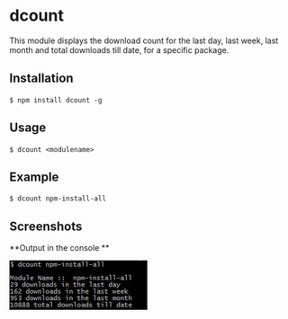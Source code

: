 # dcount

This module displays the download count for the last day, last week, last month and total downloads till date, for a specific package.

## Installation

```
$ npm install dcount -g
```

## Usage

```
$ dcount <modulename>
```

## Example
```
$ dcount npm-install-all
```

## Screenshots

**Output in the console **

![](/screenshots/screenshot1.jpg?raw=true)